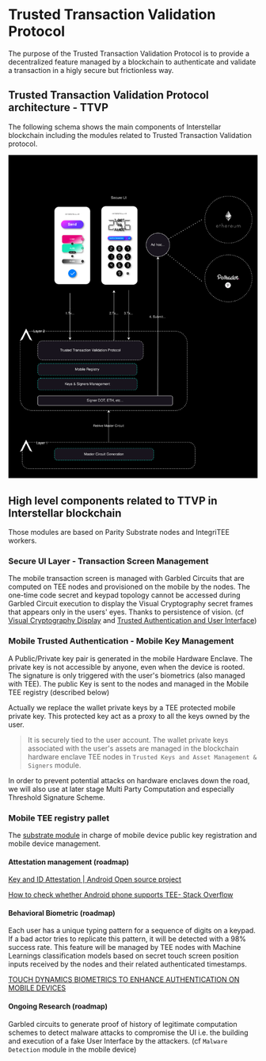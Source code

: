 # Trusted Transaction Validation Protocol

The purpose of the Trusted Transaction Validation Protocol is to provide a decentralized feature managed by a blockchain to authenticate and validate a transaction in a higly secure but frictionless way.

## Trusted Transaction Validation Protocol architecture - TTVP

The following schema shows the main components of Interstellar blockchain including the modules related to Trusted Transaction Validation protocol. 

![TTVP overview](./fig/Architecture-mobile-L1-L2-Signers.svg)

## High level components related to TTVP in Interstellar blockchain

Those modules are based on Parity Substrate nodes and IntegriTEE workers.

### Secure UI Layer - Transaction Screen Management
The mobile transaction screen is managed with Garbled Circuits that are computed on TEE nodes and provisioned on the mobile by the nodes. The one-time code secret and keypad topology cannot be accessed during Garbled Circuit execution to display the Visual Cryptography secret frames that appears only in the users' eyes.  Thanks to persistence of vision. (cf [Visual Cryptography Display](./VC-GC.md) and [Trusted Authentication and User Interface](./TAUI.md))


### Mobile Trusted Authentication - Mobile Key Management
A Public/Private key pair is generated in the mobile Hardware Enclave. The private key is not accessible by anyone, even when the device is rooted. The signature is only triggered with the user's biometrics (also managed with TEE).
The public Key is sent to the nodes and managed in the Mobile TEE registry (described below)

Actually we replace the wallet private keys by a TEE protected mobile private key. This protected key act as a proxy to all the keys owned by the user.

> It is securely tied to the user account. The wallet private keys associated with the user's assets are managed in the blockchain hardware enclave TEE nodes in `Trusted Keys and Asset Management & Signers` module.


In order to prevent potential attacks on hardware enclaves down the road, we will also use at later stage Multi Party Computation and especially Threshold Signature Scheme.

 
### Mobile TEE registry pallet
The [substrate module](./Mobile_Registry.md) in charge of mobile device public key registration and mobile device management. 

#### Attestation management (roadmap)

[Key and ID Attestation  |  Android Open source project](https://source.android.com/security/keystore/attestation)


[How to check whether Android phone supports TEE- Stack Overflow](https://stackoverflow.com/questions/61225795/how-to-check-whether-android-phone-supports-tee/64422042#64422042)
 

#### Behavioral Biometric (roadmap)
Each user has a unique typing pattern for a sequence of digits on a keypad. If a bad actor tries to replicate this pattern, it will be detected with a 98% success rate. This feature will be managed by TEE nodes with Machine Learnings classification models based on secret touch screen position inputs received by the nodes and their related authenticated timestamps.

[TOUCH DYNAMICS BIOMETRICS TO ENHANCE AUTHENTICATION ON MOBILE DEVICES](https://www.research.manchester.ac.uk/portal/files/159168194/FULL_TEXT.PDF)

#### Ongoing Research (roadmap)
Garbled circuits to generate proof of history of legitimate computation schemes to detect malware attacks to compromise the UI i.e. the building and execution of a fake User Interface by the attackers. (cf `Malware Detection` module in the mobile device)